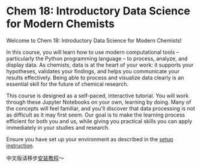 # Chem 18: Introductory Data Science for Modern Chemists

Welcome to Chem 18: Introductory Data Science for Modern Chemists!

In this course, you will learn how to use modern computational tools – particularly the Python programming language – to process, analyze, and display data. As chemists, data is at the heart of your work: it supports your hypotheses, validates your findings, and helps you communicate your results effectively. Being able to process and visualize data clearly is an essential skill for the future of chemical research.

This course is designed as a self-paced, interactive tutorial. You will work through these Jupyter Notebooks on your own, learning by doing. Many of the concepts will feel familiar, and you'll discover that data processing is not as difficult as it may first seem. Our goal is to make the learning process efficient for both you and us, while giving you practical skills you can apply immediately in your studies and research.

Ensure you have set up your environment as described in the [setup instruction](Setup%20Instruction.md).

中文版请移步[安装教程](https://github.com/Lastoria-Royal-College-of-Science/Chem-18/blob/main/L10n/Chinese/%E5%AE%89%E8%A3%85%E6%95%99%E7%A8%8B.md)～

